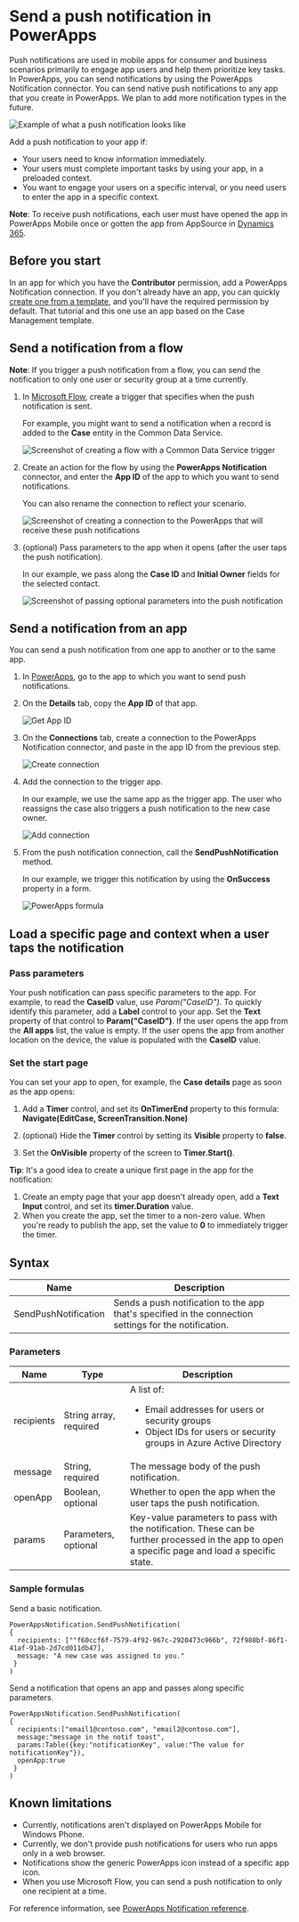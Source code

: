 <properties
	pageTitle="Send a push notification | Microsoft PowerApps"
	description="Learn how to send native push notifications to an app in PowerApps."
	services=""
	suite="powerapps"
	documentationCenter="na"
	authors="jamesol-msft"
	manager="anneta"
	editor=""
	tags=""
	/>

<tags
	ms.service="powerapps"
	ms.devlang="na"
	ms.topic="article"
	ms.tgt_pltfrm="na"
	ms.workload="na"
	ms.date="08/08/2017"
	ms.author="jamesol"/>

# Send a push notification in PowerApps #
Push notifications are used in mobile apps for consumer and business scenarios primarily to engage app users and help them prioritize key tasks. In PowerApps, you can send notifications by using the PowerApps Notification connector. You can send native push notifications to any app that you create in PowerApps. We plan to add more notification types in the future.

![Example of what a push notification looks like](./media/add-notifications/pic1-notification-screenshot.png)

Add a push notification to your app if:

- Your users need to know information immediately.
- Your users must complete important tasks by using your app, in a preloaded context.
- You want to engage your users on a specific interval, or you need users to enter the app in a specific context.

**Note**: To receive push notifications, each user must have opened the app in PowerApps Mobile once or gotten the app from AppSource in [Dynamics 365](https://home.dynamics.com/).

## Before you start ##
In an app for which you have the **Contributor** permission, add a PowerApps Notification connection. If you don't already have an app, you can quickly [create one from a template](get-started-test-drive.md), and you'll have the required permission by default. That tutorial and this one use an app based on the Case Management template.

## Send a notification from a flow ##
**Note**: If you trigger a push notification from a flow, you can send the notification to only one user or security group at a time currently.

1. In [Microsoft Flow](https://flow.microsoft.com), create a trigger that specifies when the push notification is sent.

	For example, you might want to send a notification when a record is added to the **Case** entity in the Common Data Service.

	![Screenshot of creating a flow with a Common Data Service trigger](./media/add-notifications/pic4-step1-flowupdated.png)

2. Create an action for the flow by using the **PowerApps Notification** connector, and enter the **App ID** of the app to which you want to send notifications.

	You can also rename the connection to reflect your scenario.

	![Screenshot of creating a connection to the PowerApps that will receive these push notifications](./media/add-notifications/pic5-step2-create-connection.jpg)

4. (optional) Pass parameters to the app when it opens (after the user taps the push notification).

	In our example, we pass along the **Case ID** and **Initial Owner** fields for the selected contact.

	![Screenshot of passing optional parameters into the push notification](./media/add-notifications/pic6-step3-configure-notif.jpg)

## Send a notification from an app
You can send a push notification from one app to another or to the same app.

1. In [PowerApps](https://web.powerapps.com/), go to the app to which you want to send push notifications.

1. On the **Details** tab, copy the **App ID** of that app.

	![Get App ID](./media/add-notifications/grab-id.png)

2. On the **Connections** tab, create a connection to the PowerApps Notification connector, and paste in the app ID from the previous step.

	![Create connection](./media/add-notifications/create-connection.png)

3. Add the connection to the trigger app.

	In our example, we use the same app as the trigger app. The user who reassigns the case also triggers a push notification to the new case owner.

	![Add connection](./media/add-notifications/add-connection.png)

4. From the push notification connection, call the **SendPushNotification** method.

	In our example, we trigger this notification by using the **OnSuccess** property in a form.

	![PowerApps formula](./media/add-notifications/powerapps-function.png)

## Load a specific page and context when a user taps the notification

### Pass parameters
Your push notification can pass specific parameters to the app. For example, to read the **CaseID** value, use *Param("CaseID")*. To quickly identify this parameter, add a **Label** control to your app. Set the **Text** property of that control to **Param("CaseID")**. If the user opens the app from the **All apps** list, the value is empty. If the user opens the app from another location on the device, the value is populated with the **CaseID** value.

### Set the start page
You can set your app to open, for example, the **Case details** page as soon as the app opens:

1. Add a **Timer** control, and set its **OnTimerEnd** property to this formula:
<br>**Navigate(EditCase, ScreenTransition.None)**

1. (optional) Hide the **Timer** control by setting its **Visible** property to **false**.

1. Set the **OnVisible** property of the screen to **Timer.Start()**.

**Tip**: It's a good idea to create a unique first page in the app for the notification:

1. Create an empty page that your app doesn't already open, add a **Text Input** control, and set its **timer.Duration** value.
4. When you create the app, set the timer to a non-zero value. When you're ready to publish the app, set the value to **0** to immediately trigger the timer.

## Syntax

| Name | Description |
|------|-------------|
| SendPushNotification | Sends a push notification to the app that's specified in the connection settings for the notification. |

### Parameters
| Name       | Type    | Description |
|------------|---------|-------------|
| recipients | String array, required | A list of: <ul> <li>Email addresses for users or security groups</li> <li>Object IDs for users or security groups in Azure Active Directory</li></ul>                |
| message    | String, required          | The message body of the push notification.    |
| openApp    | Boolean, optional         | Whether to open the app when the user taps the push notification.                                                                                             |
| params     | Parameters, optional      | Key-value parameters to pass with the notification. These can be further processed in the app to open a specific page and load a specific state. |

### Sample formulas


Send a basic notification.

```
PowerAppsNotification.SendPushNotification(
{
  recipients: [""f60ccf6f-7579-4f92-967c-2920473c966b", 72f988bf-86f1-41af-91ab-2d7cd011db47],
  message: "A new case was assigned to you."
 }
)
```

Send a notification that opens an app and passes along specific parameters.
```
PowerAppsNotification.SendPushNotification(
{
  recipients:["email1@contoso.com", "email2@contoso.com"],
  message:"message in the notif toast",
  params:Table({key:"notificationKey", value:"The value for notificationKey"}),
  openApp:true
 }
)
```

## Known limitations ##
- Currently, notifications aren't displayed on PowerApps Mobile for Windows Phone.
- Currently, we don't provide push notifications for users who run apps only in a web browser.
- Notifications show the generic PowerApps icon instead of a specific app icon.
- When you use Microsoft Flow, you can send a push notification to only one recipient at a time.

For reference information, see [PowerApps Notification reference](https://docs.microsoft.com/en-us/connectors/powerappsnotification/).
